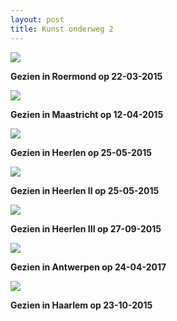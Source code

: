 ```yaml
---
layout: post
title: Kunst onderweg 2
---
```

![](/-folios/img/IMGP4398.jpg)

**Gezien in Roermond op 22-03-2015**

![](/-folios/img/IMGP4582.jpg-2)

**Gezien in Maastricht op 12-04-2015**

![](/-folios/img/IMGP4797.jpg)

**Gezien in Heerlen op 25-05-2015**

![](/-folios/img/IMGP4834.jpg)

**Gezien in Heerlen II op 25-05-2015**

![](/-folios/img/IMGP5264.jpg)

**Gezien in Heerlen III op 27-09-2015**

![](/-folios/img/IMGP7959.jpg)

**Gezien in Antwerpen op 24-04-2017**

![](/-folios/img/IMGP5759.jpg)

**Gezien in Haarlem op 23-10-2015**
